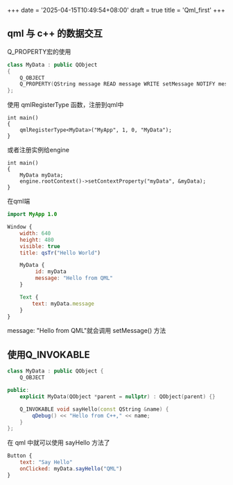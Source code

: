 +++
date = '2025-04-15T10:49:54+08:00'
draft = true
title = 'Qml_first'
+++
## qml 与 c++ 的数据交互
Q_PROPERTY宏的使用
```cpp
class MyData : public QObject
{
    Q_OBJECT
    Q_PROPERTY(QString message READ message WRITE setMessage NOTIFY messageChanged FINAL)
};
```

使用 qmlRegisterType 函数，注册到qml中
```
int main()
{
	qmlRegisterType<MyData>("MyApp", 1, 0, "MyData");
}
```

或者注册实例给engine
```
int main()
{
	MyData myData;
	engine.rootContext()->setContextProperty("myData", &myData);
}
```

在qml端
```qml
import MyApp 1.0

Window {
    width: 640
    height: 480
    visible: true
    title: qsTr("Hello World")

    MyData {
         id: myData
         message: "Hello from QML"
    }

    Text {
        text: myData.message
    }
}
```
message: "Hello from QML"就会调用 setMessage() 方法

## 使用Q_INVOKABLE
```cpp
class MyData : public QObject {
    Q_OBJECT

public:
    explicit MyData(QObject *parent = nullptr) : QObject(parent) {}

    Q_INVOKABLE void sayHello(const QString &name) {
        qDebug() << "Hello from C++," << name;
    }
};
```
在 qml 中就可以使用 sayHello 方法了
```qml
Button {
    text: "Say Hello"
    onClicked: myData.sayHello("QML")
}
```

